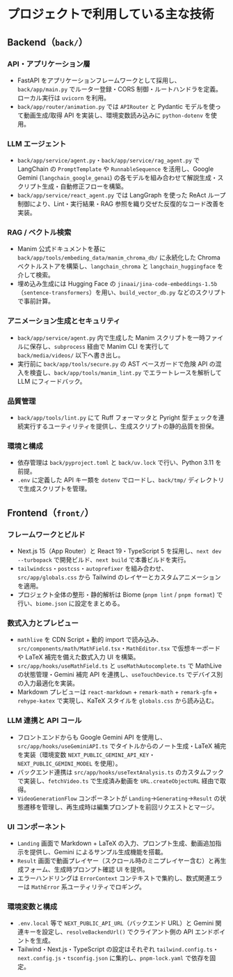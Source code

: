 # プロジェクトで利用している主な技術

## Backend（`back/`）

### API・アプリケーション層
- FastAPI をアプリケーションフレームワークとして採用し、`back/app/main.py` でルーター登録・CORS 制御・ルートハンドラを定義。ローカル実行は `uvicorn` を利用。
- `back/app/router/animation.py` では `APIRouter` と Pydantic モデルを使って動画生成/取得 API を実装し、環境変数読み込みに `python-dotenv` を使用。

### LLM エージェント
- `back/app/service/agent.py`・`back/app/service/rag_agent.py` で LangChain の `PromptTemplate` や `RunnableSequence` を活用し、Google Gemini (`langchain_google_genai`) の各モデルを組み合わせて解説生成・スクリプト生成・自動修正フローを構築。
- `back/app/service/react_agent.py` では LangGraph を使った ReAct ループ制御により、Lint・実行結果・RAG 参照を織り交ぜた反復的なコード改善を実装。

### RAG / ベクトル検索
- Manim 公式ドキュメントを基に `back/app/tools/embeding_data/manim_chroma_db/` に永続化した Chroma ベクトルストアを構築し、`langchain_chroma` と `langchain_huggingface` を介して検索。
- 埋め込み生成には Hugging Face の `jinaai/jina-code-embeddings-1.5b`（`sentence-transformers`）を用い、`build_vector_db.py` などのスクリプトで事前計算。

### アニメーション生成とセキュリティ
- `back/app/service/agent.py` 内で生成した Manim スクリプトを一時ファイルに保存し、`subprocess` 経由で Manim CLI を実行して `back/media/videos/` 以下へ書き出し。
- 実行前に `back/app/tools/secure.py` の AST ベースガードで危険 API の混入を検査し、`back/app/tools/manim_lint.py` でエラートレースを解析して LLM にフィードバック。

### 品質管理
- `back/app/tools/lint.py` にて Ruff フォーマッタと Pyright 型チェックを連続実行するユーティリティを提供し、生成スクリプトの静的品質を担保。

### 環境と構成
- 依存管理は `back/pyproject.toml` と `back/uv.lock` で行い、Python 3.11 を前提。
- `.env` に定義した API キー類を `dotenv` でロードし、`back/tmp/` ディレクトリで生成スクリプトを管理。

## Frontend（`front/`）

### フレームワークとビルド
- Next.js 15（App Router）と React 19・TypeScript 5 を採用し、`next dev --turbopack` で開発ビルド、`next build` で本番ビルドを実行。
- `tailwindcss`・`postcss`・`autoprefixer` を組み合わせ、`src/app/globals.css` から Tailwind のレイヤーとカスタムアニメーションを適用。
- プロジェクト全体の整形・静的解析は Biome (`pnpm lint` / `pnpm format`) で行い、`biome.json` に設定をまとめる。

### 数式入力とプレビュー
- `mathlive` を CDN Script + 動的 import で読み込み、`src/components/math/MathField.tsx`・`MathEditor.tsx` で仮想キーボードや LaTeX 補完を備えた数式入力 UI を構築。
- `src/app/hooks/useMathField.ts` と `useMathAutocomplete.ts` で MathLive の状態管理・Gemini 補完 API を連携し、`useTouchDevice.ts` でデバイス別の入力最適化を実装。
- Markdown プレビューは `react-markdown` + `remark-math` + `remark-gfm` + `rehype-katex` で実現し、KaTeX スタイルを `globals.css` から読み込む。

### LLM 連携と API コール
- フロントエンドからも Google Gemini API を使用し、`src/app/hooks/useGeminiAPI.ts` でタイトルからのノート生成・LaTeX 補完を実装（環境変数 `NEXT_PUBLIC_GEMINI_API_KEY`・`NEXT_PUBLIC_GEMINI_MODEL` を使用）。
- バックエンド連携は `src/app/hooks/useTextAnalysis.ts` のカスタムフックで実装し、`fetchVideo.ts` で生成済み動画を `URL.createObjectURL` 経由で取得。
- `VideoGenerationFlow` コンポーネントが `Landing`→`Generating`→`Result` の状態遷移を管理し、再生成時は編集プロンプトを前回リクエストとマージ。

### UI コンポーネント
- `Landing` 画面で Markdown + LaTeX の入力、プロンプト生成、動画追加指示を提供し、Gemini によるサンプル生成機能を搭載。
- `Result` 画面で動画プレイヤー（スクロール時のミニプレイヤー含む）と再生成フォーム、生成時プロンプト確認 UI を提供。
- エラーハンドリングは `ErrorContext` コンテキストで集約し、数式関連エラーは `MathError` 系ユーティリティでロギング。

### 環境変数と構成
- `.env.local` 等で `NEXT_PUBLIC_API_URL`（バックエンド URL）と Gemini 関連キーを設定し、`resolveBackendUrl()` でクライアント側の API エンドポイントを生成。
- Tailwind・Next.js・TypeScript の設定はそれぞれ `tailwind.config.ts`・`next.config.js`・`tsconfig.json` に集約し、`pnpm-lock.yaml` で依存を固定。

